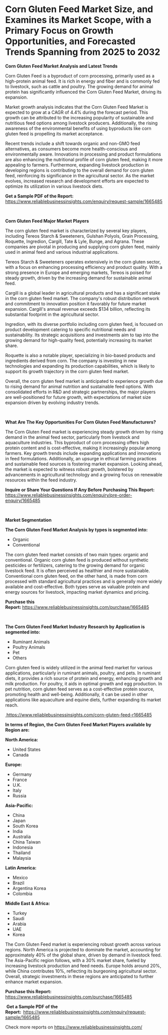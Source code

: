 <p><h1>Corn Gluten Feed Market Size, and Examines its Market Scope, with a Primary Focus on Growth Opportunities, and Forecasted Trends Spanning from 2025 to 2032</h1></p><p><strong>Corn Gluten Feed Market Analysis and Latest Trends</strong></p>
<p><p>Corn Gluten Feed is a byproduct of corn processing, primarily used as a high-protein animal feed. It is rich in energy and fiber and is commonly fed to livestock, such as cattle and poultry. The growing demand for animal protein has significantly influenced the Corn Gluten Feed Market, driving its expansion.</p><p>Market growth analysis indicates that the Corn Gluten Feed Market is expected to grow at a CAGR of 4.4% during the forecast period. This growth can be attributed to the increasing popularity of sustainable and nutritious feed options among livestock producers. Additionally, the rising awareness of the environmental benefits of using byproducts like corn gluten feed is propelling its market acceptance.</p><p>Recent trends include a shift towards organic and non-GMO feed alternatives, as consumers become more health-conscious and environmentally aware. Innovations in processing and product formulations are also enhancing the nutritional profile of corn gluten feed, making it more appealing to farmers. Furthermore, expanding livestock production in developing regions is contributing to the overall demand for corn gluten feed, reinforcing its significance in the agricultural sector. As the market evolves, increased research and development efforts are expected to optimize its utilization in various livestock diets.</p></p>
<p><strong>Get a Sample PDF of the Report:&nbsp;</strong> <a href="https://www.reliablebusinessinsights.com/enquiry/request-sample/1665485?utm_campaign=2789&utm_medium=2&utm_source=Github&utm_content=ia&utm_term=30032025&utm_id=corn-gluten-feed">https://www.reliablebusinessinsights.com/enquiry/request-sample/1665485</a></p>
<p>&nbsp;</p>
<p><strong>Corn Gluten Feed Major Market Players</strong></p>
<p><p>The corn gluten feed market is characterized by several key players, including Tereos Starch & Sweeteners, Gulshan Polyols, Grain Processing, Roquette, Ingredion, Cargill, Tate & Lyle, Bunge, and Agrana. These companies are pivotal in producing and supplying corn gluten feed, mainly used in animal feed and various industrial applications.</p><p>Tereos Starch & Sweeteners operates extensively in the corn gluten sector, with a focus on enhancing processing efficiency and product quality. With a strong presence in Europe and emerging markets, Tereos is poised for steady growth, driven by the increasing demand for sustainable animal feed.</p><p>Cargill is a global leader in agricultural products and has a significant stake in the corn gluten feed market. The company's robust distribution network and commitment to innovation position it favorably for future market expansion. Cargill's annual revenue exceeds $134 billion, reflecting its substantial footprint in the agricultural sector.</p><p>Ingredion, with its diverse portfolio including corn gluten feed, is focused on product development catering to specific nutritional needs and sustainability. Its strategic acquisitions and investments aim to tap into the growing demand for high-quality feed, potentially increasing its market share.</p><p>Roquette is also a notable player, specializing in bio-based products and ingredients derived from corn. The company is investing in new technologies and expanding its production capabilities, which is likely to support its growth trajectory in the corn gluten feed market.</p><p>Overall, the corn gluten feed market is anticipated to experience growth due to rising demand for animal nutrition and sustainable feed options. With consolidated efforts in R&D and strategic partnerships, the major players are well-positioned for future growth, with expectations of market size expansion driven by evolving industry trends.</p></p>
<p>&nbsp;</p>
<p><strong>What Are The Key Opportunities For Corn Gluten Feed Manufacturers?</strong></p>
<p><p>The Corn Gluten Feed market is experiencing steady growth driven by rising demand in the animal feed sector, particularly from livestock and aquaculture industries. This byproduct of corn processing offers high protein content and is cost-effective, making it increasingly popular among farmers. Key growth trends include expanding applications and innovations in feed formulations. Additionally, an upsurge in ethical farming practices and sustainable feed sources is fostering market expansion. Looking ahead, the market is expected to witness robust growth, bolstered by advancements in agricultural technology and a growing focus on renewable resources within the feed industry.</p></p>
<p><strong>Inquire or Share Your Questions If Any Before Purchasing This Report:</strong> <a href="https://www.reliablebusinessinsights.com/enquiry/pre-order-enquiry/1665485?utm_campaign=2789&utm_medium=2&utm_source=Github&utm_content=ia&utm_term=30032025&utm_id=corn-gluten-feed">https://www.reliablebusinessinsights.com/enquiry/pre-order-enquiry/1665485</a></p>
<p>&nbsp;</p>
<p><strong>Market Segmentation</strong></p>
<p><strong>The Corn Gluten Feed Market Analysis by types is segmented into:</strong></p>
<p><ul><li>Organic</li><li>Conventional</li></ul></p>
<p><p>The corn gluten feed market consists of two main types: organic and conventional. Organic corn gluten feed is produced without synthetic pesticides or fertilizers, catering to the growing demand for organic livestock feed. It is often perceived as healthier and more sustainable. Conventional corn gluten feed, on the other hand, is made from corn processed with standard agricultural practices and is generally more widely available and cost-effective. Both types serve as valuable protein and energy sources for livestock, impacting market dynamics and pricing.</p></p>
<p><strong>Purchase this Report:&nbsp;</strong><a href="https://www.reliablebusinessinsights.com/purchase/1665485?utm_campaign=2789&utm_medium=2&utm_source=Github&utm_content=ia&utm_term=30032025&utm_id=corn-gluten-feed">https://www.reliablebusinessinsights.com/purchase/1665485</a></p>
<p>&nbsp;</p>
<p><strong>The Corn Gluten Feed Market Industry Research by Application is segmented into:</strong></p>
<p><ul><li>Ruminant Animals</li><li>Poultry Animals</li><li>Pet</li><li>Others</li></ul></p>
<p><p>Corn gluten feed is widely utilized in the animal feed market for various applications, particularly in ruminant animals, poultry, and pets. In ruminant diets, it provides a rich source of protein and energy, enhancing growth and milk production. For poultry, it aids in optimal growth and egg production. In pet nutrition, corn gluten feed serves as a cost-effective protein source, promoting health and well-being. Additionally, it can be used in other applications like aquaculture and equine diets, further expanding its market reach.</p></p>
<p><a href="https://www.reliablebusinessinsights.com/corn-gluten-feed-r1665485?utm_campaign=2789&utm_medium=2&utm_source=Github&utm_content=ia&utm_term=30032025&utm_id=corn-gluten-feed">&nbsp;https://www.reliablebusinessinsights.com/corn-gluten-feed-r1665485</a></p>
<p><strong>In terms of Region, the Corn Gluten Feed Market Players available by Region are:</strong></p>
<p>
    <p> <strong> North America: </strong>
        <ul>
            <li>United States</li>
            <li>Canada</li>
        </ul>
        </p> 
    <p> <strong> Europe: </strong>
        <ul>
            <li>Germany</li>
            <li>France</li>
            <li>U.K.</li>
            <li>Italy</li>
            <li>Russia</li>
        </ul>
        </p> 
    <p> <strong> Asia-Pacific: </strong>
        <ul>
            <li>China</li>
            <li>Japan</li>
            <li>South Korea</li>
            <li>India</li>
            <li>Australia</li>
            <li>China Taiwan</li>
            <li>Indonesia</li>
            <li>Thailand</li>
            <li>Malaysia</li>
        </ul>
        </p> 
    <p> <strong> Latin America: </strong>
        <ul>
            <li>Mexico</li>
            <li>Brazil</li>
            <li>Argentina Korea</li>
            <li>Colombia</li>
        </ul>
        </p> 
    <p> <strong> Middle East & Africa: </strong>
        <ul>
            <li>Turkey</li>
            <li>Saudi</li>
            <li>Arabia</li>
            <li>UAE</li>
            <li>Korea</li>
        </ul>
    </p>
    </p>
<p><p>The Corn Gluten Feed market is experiencing robust growth across various regions. North America is projected to dominate the market, accounting for approximately 40% of the global share, driven by demand in livestock feed. The Asia-Pacific region follows, with a 30% market share, fueled by increasing livestock production and feed needs. Europe holds around 20%, while China contributes 10%, reflecting its burgeoning agricultural sector. Overall, strategic investments in these regions are anticipated to further enhance market expansion.</p></p>
<p><strong>Purchase this Report: </strong><a href="https://www.reliablebusinessinsights.com/purchase/1665485?utm_campaign=2789&utm_medium=2&utm_source=Github&utm_content=ia&utm_term=30032025&utm_id=corn-gluten-feed">https://www.reliablebusinessinsights.com/purchase/1665485</a></p>
<p>&nbsp;<strong>Get a Sample PDF of the Report:&nbsp;&nbsp;</strong><a href="https://www.reliablebusinessinsights.com/enquiry/request-sample/1665485?utm_campaign=2789&utm_medium=2&utm_source=Github&utm_content=ia&utm_term=30032025&utm_id=corn-gluten-feed">https://www.reliablebusinessinsights.com/enquiry/request-sample/1665485</a></p>
<p><strong></strong></p>
<p>Check more reports on <a href="https://www.reliablebusinessinsights.com/?utm_campaign=2789&utm_medium=2&utm_source=Github&utm_content=ia&utm_term=30032025&utm_id=corn-gluten-feed">https://www.reliablebusinessinsights.com/</a></p>